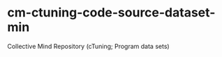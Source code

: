 cm-ctuning-code-source-dataset-min
==================================

Collective Mind Repository (cTuning; Program data sets)
